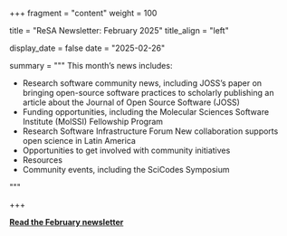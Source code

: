 
+++
fragment = "content"
weight = 100

title = "ReSA Newsletter: February 2025"
title_align = "left"

display_date = false
date = "2025-02-26"

summary = """
This month’s news includes:

* Research software community news, including JOSS’s paper on bringing open-source software practices to scholarly publishing an article about the Journal of Open Source Software (JOSS)
* Funding opportunities, including the Molecular Sciences Software Institute (MolSSI) Fellowship Program
* Research Software Infrastructure Forum 
New collaboration supports open science in Latin America
* Opportunities to get involved with community initiatives
* Resources
* Community events, including the SciCodes Symposium 

"""

+++

**[Read the February newsletter](https://preview.mailerlite.io/emails/webview/778129/147396779058399059)**

